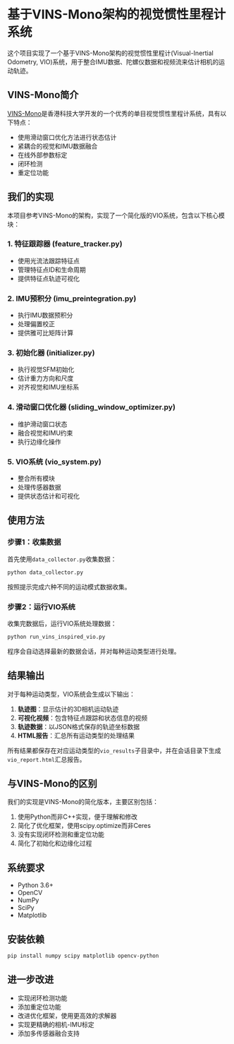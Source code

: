 # 基于VINS-Mono架构的视觉惯性里程计系统

这个项目实现了一个基于VINS-Mono架构的视觉惯性里程计(Visual-Inertial Odometry, VIO)系统，用于整合IMU数据、陀螺仪数据和视频流来估计相机的运动轨迹。

## VINS-Mono简介

[VINS-Mono](https://github.com/HKUST-Aerial-Robotics/VINS-Mono)是香港科技大学开发的一个优秀的单目视觉惯性里程计系统，具有以下特点：

- 使用滑动窗口优化方法进行状态估计
- 紧耦合的视觉和IMU数据融合
- 在线外部参数标定
- 闭环检测
- 重定位功能

## 我们的实现

本项目参考VINS-Mono的架构，实现了一个简化版的VIO系统，包含以下核心模块：

### 1. 特征跟踪器 (feature_tracker.py)

- 使用光流法跟踪特征点
- 管理特征点ID和生命周期
- 提供特征点轨迹可视化

### 2. IMU预积分 (imu_preintegration.py)

- 执行IMU数据预积分
- 处理偏置校正
- 提供雅可比矩阵计算

### 3. 初始化器 (initializer.py)

- 执行视觉SFM初始化
- 估计重力方向和尺度
- 对齐视觉和IMU坐标系

### 4. 滑动窗口优化器 (sliding_window_optimizer.py)

- 维护滑动窗口状态
- 融合视觉和IMU约束
- 执行边缘化操作

### 5. VIO系统 (vio_system.py)

- 整合所有模块
- 处理传感器数据
- 提供状态估计和可视化

## 使用方法

### 步骤1：收集数据

首先使用`data_collector.py`收集数据：

```bash
python data_collector.py
```

按照提示完成六种不同的运动模式数据收集。

### 步骤2：运行VIO系统

收集完数据后，运行VIO系统处理数据：

```bash
python run_vins_inspired_vio.py
```

程序会自动选择最新的数据会话，并对每种运动类型进行处理。

## 结果输出

对于每种运动类型，VIO系统会生成以下输出：

1. **轨迹图**：显示估计的3D相机运动轨迹
2. **可视化视频**：包含特征点跟踪和状态信息的视频
3. **轨迹数据**：以JSON格式保存的轨迹坐标数据
4. **HTML报告**：汇总所有运动类型的处理结果

所有结果都保存在对应运动类型的`vio_results`子目录中，并在会话目录下生成`vio_report.html`汇总报告。

## 与VINS-Mono的区别

我们的实现是VINS-Mono的简化版本，主要区别包括：

1. 使用Python而非C++实现，便于理解和修改
2. 简化了优化框架，使用scipy.optimize而非Ceres
3. 没有实现闭环检测和重定位功能
4. 简化了初始化和边缘化过程

## 系统要求

- Python 3.6+
- OpenCV
- NumPy
- SciPy
- Matplotlib

## 安装依赖

```bash
pip install numpy scipy matplotlib opencv-python
```

## 进一步改进

- 实现闭环检测功能
- 添加重定位功能
- 改进优化框架，使用更高效的求解器
- 实现更精确的相机-IMU标定
- 添加多传感器融合支持
